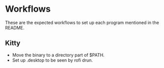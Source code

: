 # Workflows
These are the expected workflows to set up each program mentioned in the 
README.

## Kitty
- Move the binary to a directory part of $PATH.
- Set up .desktop to be seen by rofi drun.
